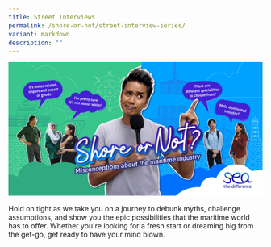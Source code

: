 ```yaml
---
title: Street Interviews
permalink: /shore-or-not/street-interview-series/
variant: markdown
description: ""
---
```

![](/images/mpa_shore%20or%20not_kv_1200x630_3oct23-2%20(1).jpg)

Hold on tight as we take you on a journey to debunk myths, challenge assumptions, and show you the epic possibilities that the maritime world has to offer. Whether you're looking for a fresh start or dreaming big from the get-go, get ready to have your mind blown.

